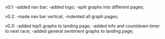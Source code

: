 v0.1: -added nav bar;
      -added logo;
      -split graphs into different pages;

v0.2: -made nav bar vertical;
      -indented all graph pages;

v0.3: -added top5 graphs to landing page;
      -added info and countdown timer to next race;
      -added general sentiment graphs to landing page;  

